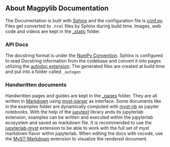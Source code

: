 ## About Magpylib Documentation

The Documentation is built with [Sphinx](http://www.sphinx-doc.org/en/main/) and the configuration file is [conf.py](./conf.py). Files get converted to `.html` files by Sphinx during build time. Images, web code and videos are kept in the [_static](./_static) folder.

### API Docs
 The docstring format is under the [NumPy Convention](https://sphinxcontrib-napoleon.readthedocs.io/en/latest/example_numpy.html). Sphinx is configured to read Docstring information from the codebase and convert it into pages utilizing the [autodoc extension](http://www.sphinx-doc.org/en/main/usage/extensions/autodoc.html). The generated files are created at build time and put into a folder called `_autogen`

### Handwritten documents
Handwritten pages and guides are kept in the [_pages](./_pages) folder. They are all written in [Markdown](https://www.markdownguide.org/) using [myst-parser](https://github.com/executablebooks/MyST-Parser) as interface. Some documents like in the examples folder are dynamically computed with [myst-nb](https://github.com/executablebooks/myst-nb) as jupyter notebooks. With the help of the [jupytext](https://github.com/mwouts/jupytext) library ands its jupyterlab extension, examples can be written and executed within the jupyterlab ecosystem and saved as markdown file. It is recommended to use the [jupyterlab-myst](https://github.com/executablebooks/jupyterlab-myst) extension to be able to work with the full set of myst markdown flavor within jupyterlab. When editing the docs with vscode, use the [MyST-Markdown](https://marketplace.visualstudio.com/items?itemName=ExecutableBookProject.myst-highlight) extension to visualize the rendered document.
